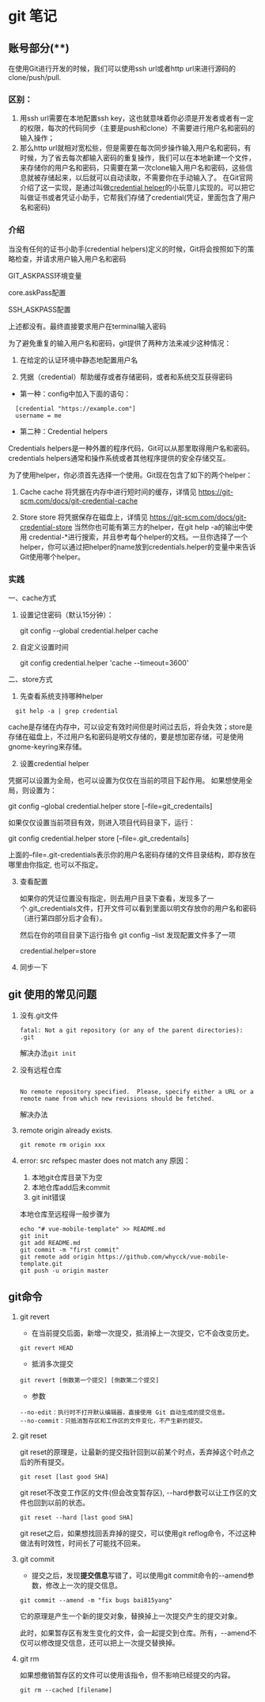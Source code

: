 # git 笔记

## 账号部分(**)
在使用Git进行开发的时候，我们可以使用ssh url或者http url来进行源码的clone/push/pull.

### 区别：

1. 用ssh url需要在本地配置ssh key，这也就意味着你必须是开发者或者有一定的权限，每次的代码同步（主要是push和clone）不需要进行用户名和密码的输入操作；
2. 那么http url就相对宽松些，但是需要在每次同步操作输入用户名和密码，有时候，为了省去每次都输入密码的重复操作，我们可以在本地新建一个文件，来存储你的用户名和密码，只需要在第一次clone输入用户名和密码，这些信息就被存储起来，以后就可以自动读取，不需要你在手动输入了。 在Git官网介绍了这一实现，是通过叫做[credential helper](https://git-scm.com/docs/gitcredentials)的小玩意儿实现的。可以把它叫做证书或者凭证小助手，它帮我们存储了credential(凭证，里面包含了用户名和密码)


### 介绍
当没有任何的证书小助手(credential helpers)定义的时候，Git将会按照如下的策略检查，并请求用户输入用户名和密码

GIT_ASKPASS环境变量

core.askPass配置

SSH_ASKPASS配置

上述都没有。最终直接要求用户在terminal输入密码

为了避免重复的输入用户名和密码，git提供了两种方法来减少这种情况：

1. 在给定的认证环境中静态地配置用户名

2. 凭据（credential）帮助缓存或者存储密码，或者和系统交互获得密码

  - 第一种：config中加入下面的语句：
```
  [credential "https://example.com"] 
  username = me 
```

- 第二种：Credential helpers

Credentials helpers是一种外置的程序代码，Git可以从那里取得用户名和密码。credentials helpers通常和操作系统或者其他程序提供的安全存储交互。

为了使用helper，你必须首先选择一个使用。Git现在包含了如下的两个helper：

1. Cache 
cache 将凭据在内存中进行短时间的缓存，详情见 https://git-scm.com/docs/git-credential-cache

2. Store 
store 将凭据保存在磁盘上，详情见 https://git-scm.com/docs/git-credential-store 
当然你也可能有第三方的helper，在git help -a的输出中使用 credential-*进行搜索，并且参考每个helper的文档。一旦你选择了一个helper，你可以通过把helper的name放到credentials.helper的变量中来告诉Git使用哪个helper。

### 实践

一、cache方式

1. 设置记住密码（默认15分钟）：

    git config --global credential.helper cache

2. 自定义设置时间

    git config credential.helper 'cache --timeout=3600'


二、store方式

1. 先查看系统支持哪种helper
```
  git help -a | grep credential 
```
cache是存储在内存中，可以设定有效时间但是时间过去后，将会失效；store是存储在磁盘上，不过用户名和密码是明文存储的，要是想加密存储，可是使用gnome-keyring来存储。

2. 设置credential helper 

凭据可以设置为全局，也可以设置为仅仅在当前的项目下起作用。 
如果想使用全局，则设置为： 

git config –global credential.helper store [–file=git_credentails]

如果仅仅设置当前项目有效，则进入项目代码目录下，运行： 

git config credential.helper store [–file=.git_credentails]

上面的–file=.git-credentials表示你的用户名密码存储的文件目录结构，即存放在哪里由你指定, 也可以不指定。

3. 查看配置

    如果你的凭证位置没有指定，则去用户目录下查看，发现多了一个.git_credentials文件，打开文件可以看到里面以明文存放你的用户名和密码（进行第四部分后才会有）。 


    然后在你的项目目录下运行指令 git config –list 发现配置文件多了一项 
    
    credential.helper=store

4. 同步一下


## git 使用的常见问题

 1. 没有.git文件

	```
	fatal: Not a git repository (or any of the parent directories): .git
	```

	解决办法`git init`

 2. 没有远程仓库

	```

	No remote repository specified.  Please, specify either a URL or a remote name from which new revisions should be fetched.

	```

	解决办法



3. remote origin already exists.

   ```
   git remote rm origin xxx
   ```

4. error: src refspec master does not match any
原因：
   1. 本地git仓库目录下为空
   2. 本地仓库add后未commit
   3. git init错误

   本地仓库至远程得一般步骤为
   ```
   echo "# vue-mobile-template" >> README.md
   git init
   git add README.md
   git commit -m "first commit"
   git remote add origin https://github.com/whycck/vue-mobile-template.git
   git push -u origin master
   ```



## git命令

1. git revert

   * 在当前提交后面，新增一次提交，抵消掉上一次提交，它不会改变历史。

   ```
   git revert HEAD
   ```

   * 抵消多次提交

   ```
   git revert [倒数第一个提交] [倒数第二个提交]
   ```

   * 参数

   ```
   --no-edit：执行时不打开默认编辑器，直接使用 Git 自动生成的提交信息。
   --no-commit：只抵消暂存区和工作区的文件变化，不产生新的提交。
   ```

2. git reset

   git reset的原理是，让最新的提交指针回到以前某个时点，丢弃掉这个时点之后的所有提交。

   ```
   git reset [last good SHA]
   ```

   git reset不改变工作区的文件(但会改变暂存区), --hard参数可以让工作区的文件也回到以前的状态。

   ```
   git reset --hard [last good SHA]
   ```

   git reset之后，如果想找回丢弃掉的提交，可以使用git reflog命令，不过这种做法有时效性，时间长了可能找不回来。

3. git commit

   * 提交之后，发现**提交信息**写错了，可以使用git commit命令的--amend参数，修改上一次的提交信息。

   ```
   git commit --amend -m "fix bugs bai815yang"
   ```

   它的原理是产生一个新的提交对象，替换掉上一次提交产生的提交对象。

   此时，如果暂存区有发生变化的文件，会一起提交到仓库。所有，--amend不仅可以修改提交信息，还可以把上一次提交替换掉。

4. git rm

   如果想撤销暂存区的文件可以使用该指令，但不影响已经提交的内容。

   ```
   git rm --cached [filename]
   ```

   